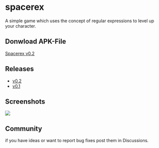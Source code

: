 # spacerex
A simple game which uses the concept of regular expressions to level up your character.

## Donwload APK-File
[Spacerex v0.2](https://github.com/prietzem/spacerex/releases/download/v0.2/Spacerex.apk)

## Releases
* [v0.2](https://github.com/prietzem/spacerex/releases/download/v0.2)
* [v0.1](https://github.com/prietzem/spacerex/releases/download/v0.1)

## Screenshots
![](https://github.com/prietzem/spacerex/assets/57572233/fa94be2e-9969-4ece-8660-b44cd73b8b4a)

## Community
if you have ideas or want to report bug fixes post them in Discussions.
